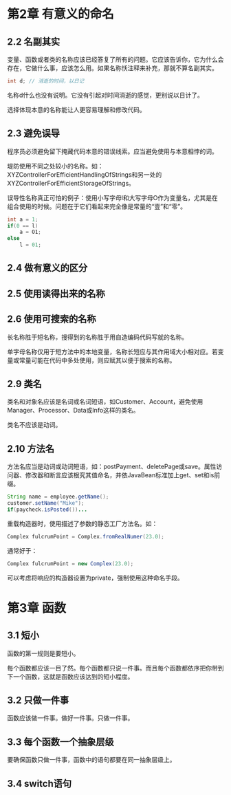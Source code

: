 # 第2章 有意义的命名

## 2.2 名副其实

变量、函数或者类的名称应该已经答复了所有的问题。它应该告诉你，它为什么会存在，它做什么事，应该怎么用。如果名称㤇注释来补充，那就不算名副其实。

```java
int d; // 消逝的时间，以日记
```

名称d什么也没有说明。它没有引起对时间消逝的感觉，更别说以日计了。

选择体现本意的名称能让人更容易理解和修改代码。

## 2.3 避免误导

程序员必须避免留下掩藏代码本意的错误线索。应当避免使用与本意相悖的词。

堤防使用不同之处较小的名称。如：XYZControllerForEfficientHandlingOfStrings和另一处的XYZControllerForEfficientStorageOfStrings。

误导性名称真正可怕的例子：使用小写字母l和大写字母O作为变量名，尤其是在组合使用的时候。问题在于它们看起来完全像是常量的“壹”和“零”。

````java
int a = 1;
if(0 == l)
    a = O1;
else
    l = 01;
````

## 2.4 做有意义的区分

## 2.5 使用读得出来的名称

## 2.6 使用可搜索的名称

长名称胜于短名称，搜得到的名称胜于用自造编码代码写就的名称。

单字母名称仅用于短方法中的本地变量，名称长短应与其作用域大小相对应。若变量或常量可能在代码中多处使用，则应赋其以便于搜索的名称。

## 2.9 类名

类名和对象名应该是名词或名词短语，如Customer、Account，避免使用Manager、Processor、Data或Info这样的类名。

类名不应该是动词。

## 2.10 方法名

方法名应当是动词或动词短语，如：postPayment、deletePage或save。属性访问器、修改器和断言应该根究其值命名，并依JavaBean标准加上get、set和is前缀。

```java
String name = employee.getName();
customer.setName("Mike");
if(paycheck.isPosted())...
```

重载构造器时，使用描述了参数的静态工厂方法名。如：

```java
Complex fulcrumPoint = Complex.fromRealNumer(23.0);
```

通常好于：

```java
Complex fulcrumPoint = new Complex(23.0);
```

可以考虑将响应的构造器设置为private，强制使用这种命名手段。



# 第3章 函数

## 3.1 短小

函数的第一规则是要短小。

每个函数都应该一目了然。每个函数都只说一件事。而且每个函数都依序把你带到下一个函数，这就是函数应该达到的短小程度。

## 3.2 只做一件事

函数应该做一件事。做好一件事。只做一件事。

## 3.3 每个函数一个抽象层级

要确保函数只做一件事，函数中的语句都要在同一抽象层级上。

## 3.4 switch语句















































































































































































































